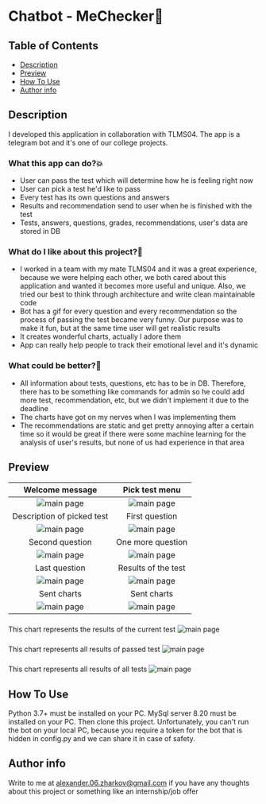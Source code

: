 # Chatbot - MeChecker📱

## Table of Contents
- [Description](#description)
- [Preview](#preview)
- [How To Use](#how-to-use)
- [Author info](#author-info)

## Description
I developed this application in collaboration with TLMS04. The app is a telegram bot and it's one of our college projects.

### What this app can do?💥
- User can pass the test which will determine how he is feeling right now
- User can pick a test he'd like to pass
- Every test has its own questions and answers
- Results and recommendation send to user when he is finished with the test
- Tests, answers, questions, grades, recommendations, user's data are stored in DB


### What do I like about this project?🤟
- I worked in a team with my mate TLMS04 and it was a great experience, because we were helping each other,
  we both cared about this application and wanted it becomes more useful and unique. Also, we tried our
  best to think through architecture and write clean maintainable code
- Bot has a gif for every question and every recommendation so the process of passing the test became very funny. Our purpose was to make it fun, but at the same time user will get realistic results
- It creates wonderful charts, actually I adore them
- App can really help people to track their emotional level and it's dynamic

### What could be better?🤭
- All information about tests, questions, etc has to be in DB. Therefore, there has to be
  something like commands for admin so he could add more test, recommendation, etc,
  but we didn't implement it due to the deadline
- The charts have got on my nerves when I was implementing them
- The recommendations are static and get pretty annoying after a certain time so it would be great if
  there were some machine learning for the analysis of user's results, but none of us had experience in that area

## Preview
|                     Welcome message|      Pick test menu                 | 
| :-----------------------------------: | :-----------------------------------: |
| ![main page](screenshots/preview-1.jpg) | ![main page](screenshots/preview-2.jpg)
|                      Description of picked test|      First question                | 
| ![main page](screenshots/preview-3.jpg) | ![main page](screenshots/preview-4.jpg)|
|                      Second question|      One more question                | 
| ![main page](screenshots/preview-5.jpg) | ![main page](screenshots/preview-6.jpg)|
|                      Last question|      Results of the test                | 
| ![main page](screenshots/preview-7.jpg) | ![main page](screenshots/preview-8.jpg)|
|                      Sent charts|      Sent charts                | 
| ![main page](screenshots/preview-12.jpg) | ![main page](screenshots/preview-13.jpg)|

### 
This chart represents the results of the current test
![main page](screenshots/preview-9.png) 
### 
This chart represents all results of passed test
![main page](screenshots/preview-10.png) 
### 
This chart represents all results of all tests
![main page](screenshots/preview-11.png) 

## How To Use
Python 3.7+ must be installed on your PC.
MySql server 8.20 must be installed on your PC.
Then clone this project. Unfortunately, you can't run the bot on your local PC, because you require a token for the bot that is hidden in
config.py and we can share it in case of safety.

## Author info

Write to me at alexander.06.zharkov@gmail.com if you have any thoughts about this project or something like an internship/job offer